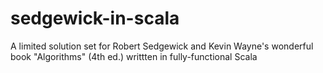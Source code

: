 # sedgewick-in-scala
A limited solution set for Robert Sedgewick and Kevin Wayne's wonderful book "Algorithms" (4th ed.) writtten in fully-functional Scala
